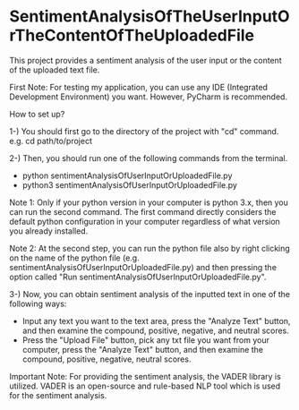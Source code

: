 # SentimentAnalysisOfTheUserInputOrTheContentOfTheUploadedFile
This project provides a sentiment analysis of the user input or the content of the uploaded text file.

First Note: For testing my application, you can use any IDE (Integrated Development Environment) you want. However, PyCharm is recommended.

How to set up?

1-) You should first go to the directory of the project with "cd" command.
e.g. cd path/to/project

2-) Then, you should run one of the following commands from the terminal.

- python sentimentAnalysisOfUserInputOrUploadedFile.py
- python3 sentimentAnalysisOfUserInputOrUploadedFile.py

Note 1: Only if your python version in your computer is python 3.x, then you can run the second command. The first command directly considers the default python configuration in your computer regardless of what version you already installed.

Note 2: At the second step, you can run the python file also by right clicking on the name of the python file 
(e.g. sentimentAnalysisOfUserInputOrUploadedFile.py) and then pressing the option called 
"Run sentimentAnalysisOfUserInputOrUploadedFile.py".

3-) Now, you can obtain sentiment analysis of the inputted text in one of the following ways: 
  * Input any text you want to the text area, press the "Analyze Text" button, and then examine the compound, positive, negative,      and neutral scores.
  * Press the "Upload File" button, pick any txt file you want from your computer, press the "Analyze Text" button, and then examine   the compound, positive, negative, neutral scores.


Important Note: For providing the sentiment analysis, the VADER library is utilized. VADER is an open-source and rule-based NLP tool which is used for the sentiment analysis.

